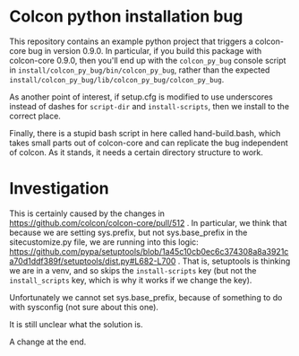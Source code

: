 Colcon python installation bug
==============================

This repository contains an example python project that triggers a colcon-core bug in version 0.9.0.
In particular, if you build this package with colcon-core 0.9.0, then you'll end up with the `colcon_py_bug` console script in `install/colcon_py_bug/bin/colcon_py_bug`, rather than the expected `install/colcon_py_bug/lib/colcon_py_bug/colcon_py_bug`.

As another point of interest, if setup.cfg is modified to use underscores instead of dashes for `script-dir` and `install-scripts`, then we install to the correct place.

Finally, there is a stupid bash script in here called hand-build.bash, which takes small parts out of colcon-core and can replicate the bug independent of colcon.
As it stands, it needs a certain directory structure to work.

Investigation
=============

This is certainly caused by the changes in https://github.com/colcon/colcon-core/pull/512 .
In particular, we think that because we are setting sys.prefix, but not sys.base_prefix in the
sitecustomize.py file, we are running into this logic: https://github.com/pypa/setuptools/blob/1a45c10cb0ec6c374308a8a3921ca70d1ddf389f/setuptools/dist.py#L682-L700 .
That is, setuptools is thinking we are in a venv, and so skips the `install-scripts` key (but not the `install_scripts` key, which is why it works if we change the key).

Unfortunately we cannot set sys.base_prefix, because of something to do with sysconfig (not sure about this one).

It is still unclear what the solution is.

A change at the end.

